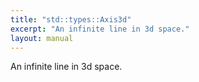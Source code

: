 ```yaml
---
title: "std::types::Axis3d"
excerpt: "An infinite line in 3d space."
layout: manual
---
```


An infinite line in 3d space.






